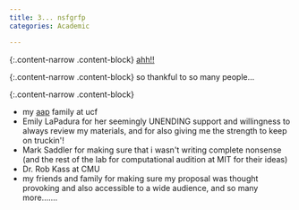 ```yaml
---                                                                                                                                
title: 3... nsfgrfp
categories: Academic

---
```


{:.content-narrow .content-block}
[ahh!!](https://www.ucf.edu/news/16-knights-earn-nsf-graduate-research-fellowships-most-in-ucf-history/)

{:.content-narrow .content-block}
so thankful to so many people...

{:.content-narrow .content-block}
- my [aap](https://academicsuccess.ucf.edu/aap/) family at ucf
- Emily LaPadura for her seemingly UNENDING support and willingness to always review my materials, and for also giving me the strength to keep on truckin'!
- Mark Saddler for making sure that i wasn't writing complete nonsense (and the rest of the lab for computational audition at MIT for their ideas)
- Dr. Rob Kass at CMU
- my friends and family for making sure my proposal was thought provoking and also accessible to a wide audience, and so many more.......
